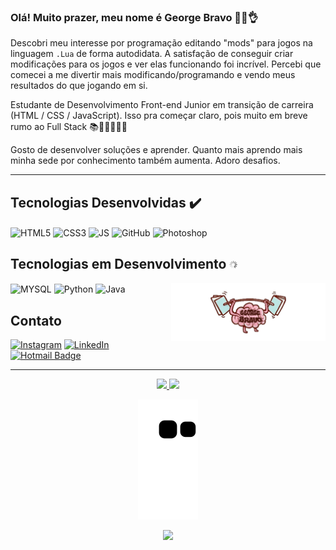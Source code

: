 ### __Olá! Muito prazer, meu nome é George Bravo__ 💪😁👌
Descobri meu interesse por programação editando "mods" para jogos na linguagem `.Lua` de forma autodidata. A satisfação de conseguir criar modificações para os jogos e ver elas funcionando foi incrível. Percebi que comecei a me divertir mais modificando/programando e vendo meus resultados do que jogando em si.

Estudante de Desenvolvimento Front-end Junior em transição de carreira (HTML / CSS / JavaScript). Isso pra começar claro, pois muito em breve rumo ao Full Stack 📚📖😏🧠💡🚀

Gosto de desenvolver soluções e aprender. Quanto mais aprendo mais minha sede por conhecimento também aumenta. Adoro desafios.

---

<h2>Tecnologias Desenvolvidas ✔️</h2>

<div style="display: inline_block">
    <img align="center" alt="HTML5" src="https://img.shields.io/badge/HTML5-E34F26?style=for-the-badge&logo=html5&logoColor=white"/>
    <img align="center" alt="CSS3" src="https://img.shields.io/badge/CSS3-1572B6?style=for-the-badge&logo=css3&logoColor=white"/>
    <img align="center" alt="JS" src="https://img.shields.io/badge/JavaScript-F7DF1E?style=for-the-badge&logo=javascript&logoColor=black"/>
    <img align="center" alt="GitHub" src="https://img.shields.io/badge/GitHub-100000?style=for-the-badge&logo=github&logoColor=white"/>
    <img align="center" alt="Photoshop" src="https://img.shields.io/badge/Adobe%20Photoshop-31A8FF?style=for-the-badge&logo=Adobe%20Photoshop&logoColor=black"/>
</div>

<h2> Tecnologias em Desenvolvimento <img width="2.5%" alt="💭" src="imagens/BlackGif.gif"/></h2>
<div style="display: inline_block">
    <a href="https://github.com/GeorgeEnriqueBravo/GeorgeEnriqueBravo/blob/main/brain.md" target="_blank">
        <img align="right" width="49%" alt="Brain UP" src="imagens/brain-gb.gif"/>
    </a>
    <img align="center" alt="MYSQL" src="https://img.shields.io/badge/MySQL-00000F?style=for-the-badge&logo=mysql&logoColor=white"/>
    <img align="center" alt="Python" src="https://img.shields.io/badge/Python-3776AB?style=for-the-badge&logo=python&logoColor=white"/>
    <img align="center" alt="Java" src="https://img.shields.io/badge/Java-ED8B00?style=for-the-badge&logo=java&logoColor=white"/>
</div>

<h2>Contato</h2>

[![Instagram](https://img.shields.io/badge/Instagram-E4405F?style=for-the-badge&logo=instagram&logoColor=white)](https://www.instagram.com/georgebravoo)
[![LinkedIn](https://img.shields.io/badge/LinkedIn-0077B5?style=for-the-badge&logo=linkedin&logoColor=white)](https://www.linkedin.com/in/george-bravo/)
[![Hotmail Badge](https://img.shields.io/badge/Gmail-D14836?style=for-the-badge&logo=gmail&logoColor=white)](mailto:george_enrique@hotmail.com)
<!-- [![Hotmail Badge)](https://img.shields.io/badge/-Hotmail-0078D4?style=flat-square&logo=microsoft-outlook&logoColor=white&link=mailto:george_enrique@hotmail.com)](mailto:george_enrique@hotmail.com) -->

---

<div align="center">
    <a href="https://github.com/georgeenriquebravo">
        <img height="200em" src="https://github-readme-stats.vercel.app/api/top-langs/?username=georgeenriquebravo&show_icons=true&theme=dark"/>
        <img height="200em" src="https://github-readme-stats.vercel.app/api?username=georgeenriquebravo&show_icons=true&theme=dark&include_all_commits=true&count_private=false"/>
    </a>
    <!-- <img height="200em" src="https://github-readme-stats.vercel.app/api/top-langs/?username=georgeenriquebravo&layout=compact&theme=dark"/> -->

![snake gif](https://github.com/GeorgeEnriqueBravo/GeorgeEnriqueBravo/blob/output/github-contribution-grid-snake.svg)
      
<p align="center">   <img alingn="center" src="https://profile-counter.glitch.me/GeorgeEnriqueBravo/count.svg" /></p>
      
</div>

